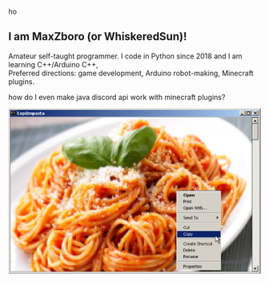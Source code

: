 ho
## I am MaxZboro (or WhiskeredSun)!
Amateur self-taught programmer. I code in Python since 2018 and I am learning C++/Arduino C++,   
Preferred directions: game development, Arduino robot-making, Minecraft plugins.  

how do I even make java discord api work with minecraft plugins?

![avatarka](https://github.com/maxzboro/maxzboro/blob/main/copiimpasta.png?raw=true)
